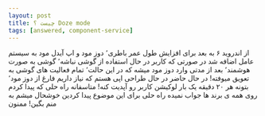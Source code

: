 ```yaml
---
layout: post
title: ‫Doze mode چیست ؟
tags: [answered, component-service]
---
```




<!-- comment #653325759 -->
از اندروید ۶ به بعد برای افزایش طول عمر باطری٬ دوز مود و اپ آیدل مود به سیستم عامل اضافه شد
در صورتی که کاربر در حال استفاده از گوشی نباشه٬ گوشی به صورت هوشمند٬ بعد از مدتی وارد دوز مود میشه که در این حالت٬ تمام فعالیت های گوشی به تعویق میوفته!
در حال حاضر در حال طراحی اپی هستم که نیاز داریم فارغ از دوز مود٬ بتونه هر ۲۰ دقیقه یک بار لوکیشن کاربر رو آپدیت کنه! 
متاسفانه راه حلی که پیدا کردم روی همه ی برند ها جواب نمیده
راه حلی برای این موضوع پیدا کردین خوشحال میشم به منم بگین!
ممنون
